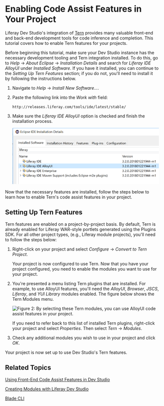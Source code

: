 # Enabling Code Assist Features in Your Project [](id=enabling-code-assist-features-in-your-project)

Liferay Dev Studio's integration of [Tern](http://ternjs.net/) provides many
valuable front-end and back-end development tools for code inference and
completion. This tutorial covers how to enable Tern features for your projects. 

Before beginning this tutorial, make sure your Dev Studio instance has the
necessary development tooling and Tern integration installed. To do this, go to
*Help* &rarr; *About Eclipse* &rarr; *Installation Details* and search for
*Liferay IDE AlloyUI* under *Installed Software*. If you have it installed, you
can continue to the *Setting Up Tern Features* section; if you do not, you'll
need to install it by following the instructions below. 

1.  Navigate to *Help* &rarr; *Install New Software...*.

2.  Paste the following link into the *Work with* field: 

        http://releases.liferay.com/tools/ide/latest/stable/

3.  Make sure the *Liferay IDE AlloyUI* option is checked and finish the
    installation process. 

    ![Figure 1: The *Liferay IDE AlloyUI* option is actually a sub-option listed within the *Liferay IDE* option.](../../../images/alloyui-ide-feature.png)

Now that the necessary features are installed, follow the steps below to learn
how to enable Tern's code assist features in your project. 

## Setting Up Tern Features [](id=setting-up-tern-features)

Tern features are enabled on a project-by-project basis. By default, Tern is
already enabled for Liferay WAR-style portlets generated using the Plugins SDK.
For all other project types, (e.g., Liferay module projects), you'll need to
follow the steps below: 

1.  Right-click on your project and select *Configure* &rarr; *Convert to Tern 
    Project*. 

    Your project is now configured to use Tern. Now that you have your project
    configured, you need to enable the modules you want to use for your project.

2.  You're presented a menu listing Tern plugins that are installed. For
    example, to use AlloyUI features, you'll need the *AlloyUI*, *Browser*,
    *JSCS*, *Liferay*, and *YUI Library* modules enabled. The figure below shows
    the Tern Modules menu.

    ![Figure 2: By selecting these Tern modules, you can use AlloyUI code assist features in your project.](../../../images/tern-modules.png)

    If you need to refer back to this list of installed Tern plugins,
    right-click your project and select *Properties*. Then select *Tern* &rarr;
    *Modules*. 

3.  Check any additional modules you wish to use in your project and click *OK*. 

Your project is now set up to use Dev Studio's Tern features. 

## Related Topics [](id=related-topics)

[Using Front-End Code Assist Features in Dev Studio](/develop/tutorials/-/knowledge_base/7-1/using-front-end-code-assist-features-in-ide)

[Creating Modules with Liferay Dev Studio](/develop/tutorials/-/knowledge_base/7-1/creating-modules-with-liferay-ide)

[Blade CLI](/develop/tutorials/-/knowledge_base/7-1/blade-cli)
